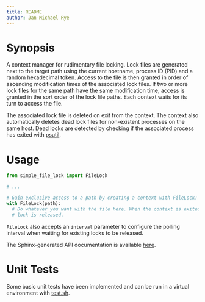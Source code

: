 ```yaml
---
title: README
author: Jan-Michael Rye
---
```


# Synopsis

A context manager for rudimentary file locking. Lock files are generated next to the target path using the current hostname, process ID (PID) and a random hexadecimal token. Access to the file is then granted in order of ascending modification times of the associated lock files. If two or more lock files for the same path have the same modification time, access is granted in the sort order of the lock file paths. Each context waits for its turn to access the file.

The associated lock file is deleted on exit from the context. The context also automatically deletes dead lock files for non-existent processes on the same host. Dead locks are detected by checking if the associated process has exited with [psutil](https://pypi.org/project/psutil/).

# Usage

~~~python
from simple_file_lock import FileLock

# ...

# Gain exclusive access to a path by creating a context with FileLock:
with FileLock(path):
  # Do whatever you want with the file here. When the context is exited, the
  # lock is released.
~~~

`FileLock` also accepts an `interval` parameter to configure the polling interval when waiting for existing locks to be released.

The Sphinx-generated API documentation is available [here](https://jrye.gitlabpages.inria.fr/simple-file-lock/).

# Unit Tests

Some basic unit tests have been implemented and can be run in a virtual environment with [test.sh](scripts/test.sh).

